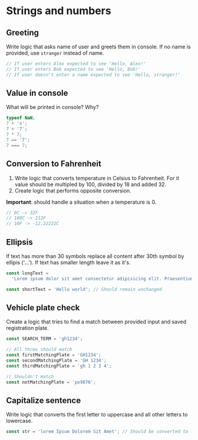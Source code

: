 # Strings and numbers

## Greeting

Write logic that asks name of user and greets them in console. If no name is provided, use `stranger` instead of name.

```js
// If user enters Alex expected to see 'Hello, Alex!'
// If user enters Bob expected to see 'Hello, Bob!'
// If user doesn't enter a name expected to see 'Hello, stranger!'
```

## Value in console

What will be printed in console? Why?

```js
typeof NaN;
7 + 'x';
7 + '7';
7 * 7;
7 == '7';
7 === 7;
```

## Conversion to Fahrenheit

1. Write logic that converts temperature in Celsius to Fahrenheit. For it value should be multipled by 100, divided by 18 and added 32.
2. Create logic that performs opposite conversion.

**Important**: should handle a situation when a temperature is 0.

```js
// 0C -> 32F
// 100C -> 212F
// 10F -> -12.22222C
```

## Ellipsis

If text has more than 30 symbols replace all content after 30th symbol by ellipis ('...'). If text has smaller length leave it as it's.

```js
const longText =
  'Lorem ipsum dolor sit amet consectetur adipisicing elit. Praesentium beatae explicabo accusantium tenetur nesciunt, qui aperiam, id aliquam quas sunt odit nemo, facilis ipsam dolore. Atque dicta recusandae repudiandae deserunt?'; // Expected 'Lorem ipsum dolor sit amet con...'

const shortText = 'Hello world'; // Should remain unchanged
```

## Vehicle plate check

Create a logic that tries to find a match between provided input and saved registration plate.

```js
const SEARCH_TERM = 'gh1234';

// All three should match
const firstMatchingPlate = 'GH1234';
const secondMatchingPlate = 'GH 1234';
const thirdMatchingPlate = 'gh 1 2 3 4';

// Shouldn't match
const notMatchingPlate = 'po9876';
```

## Capitalize sentence

Write logic that converts the first letter to uppercase and all other letters to lowercase.

```js
const str = 'lorem Ipsum Dolorem Sit Amet'; // Should be converted to 'Lorem ipsum dolorem sit amet'
```
